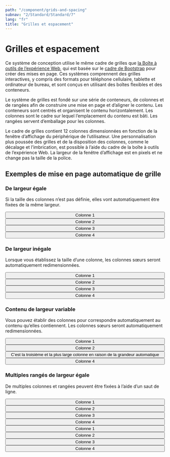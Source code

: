 ```yaml
---
path: "/component/grids-and-spacing"
subnav: "2/Standard/Standard/7"
lang: "fr"
title: "Grilles et espacement"
---
```


<helmet>
<title> Grilles et espacement - Système de conception Aurora </title>
</helmet>

# Grilles et espacement
Ce système de conception utilise le même cadre de grilles que [la Boîte à outils de l’expérience Web](http://wet-boew.github.io/wet-boew-styleguide/v4/design/grids-fr.html), qui est basée sur le [cadre de Bootstrap](https://getbootstrap.com/docs/4.0/layout/grid/#grid-options) pour créer des mises en page. Ces systèmes comprennent des grilles interactives, y compris des formats pour téléphone cellulaire, tablette et ordinateur de bureau, et sont conçus en utilisant des boîtes flexibles et des conteneurs.

Le système de grilles est fondé sur une série de conteneurs, de colonnes et de rangées afin de construire une mise en page et d’aligner le contenu. Les conteneurs sont centrés et organisent le contenu horizontalement. Les colonnes sont le cadre sur lequel l’emplacement du contenu est bâti. Les rangées servent d’emballage pour les colonnes.

Le cadre de grilles contient 12 colonnes dimensionnées en fonction de la fenêtre d’affichage du périphérique de l’utilisateur. Une personnalisation plus poussée des grilles et de la disposition des colonnes, comme le décalage et l’imbrication, est possible à l’aide du cadre de la boîte à outils de l’expérience Web. La largeur de la fenêtre d’affichage est en pixels et ne change pas la taille de la police.

## Exemples de mise en page automatique de grille
### De largeur égale
Si la taille des colonnes n’est pas définie, elles vont automatiquement être fixées de la même largeur.

<container style="width: 100%; margin-bottom: 20px">
    <row>
        <mdcol><button color="secondary" style="width: 100%">Colonne 1</button></mdcol>
        <mdcol><button color="secondary" style="width: 100%">Colonne 2</button></mdcol>
        <mdcol><button color="secondary" style="width: 100%">Colonne 3</button></mdcol>
        <mdcol><button color="secondary" style="width: 100%">Colonne 4</button></mdcol>
    </row>
</container>

<codeblock react='
<Container style="width: 100%">
    <Row>
        <Col><Button color="secondary" style="width: 100%">Colonne 1</Button></Col>
        <Col><Button color="secondary" style="width: 100%">Colonne 2</Button></Col>
        <Col><Button color="secondary" style="width: 100%">Colonne 3</Button></Col>
        <Col><Button color="secondary" style="width: 100%">Colonne 4</Button></Col>
    </Row>
</Container> ' html='
    <div class="container">
        <div class="row">
            <div class="col-sm">
                <button type="button" class="btn btn-secondary btn-block">Colonne 1</button>
            </div>
            <div class="col-sm">
                <button type="button" class="btn btn-secondary btn-block">Colonne 2</button>
            </div>
            <div class="col-sm">
                <button type="button" class="btn btn-secondary btn-block">Colonne 3</button>
            </div>
            <div class="col-sm">
                <button type="button" class="btn btn-secondary btn-block">Colonne 3</button>
            </div>
        </div>
    </div>
'></codeblock>

### De largeur inégale
Lorsque vous établissez la taille d’une colonne, les colonnes sœurs seront automatiquement redimensionnées.

<container style="width: 100%; margin-bottom: 20px">
    <row>
        <mdcol><button color="secondary" style="width: 100%">Colonne 1</button></mdcol>
        <mdcol xs="6"><button outline="true" color="secondary" style="width: 100%">Colonne 2</button></mdcol>
        <mdcol><button color="secondary" style="width: 100%">Colonne 3</button></mdcol>
        <mdcol><button color="secondary" style="width: 100%">Colonne 4</button></mdcol>
    </row>
</container>

<codeblock html='
    <div class="container">
        <div class="row">
            <div class="col-sm">
                <button type="button" class="btn btn-secondary btn-block">Colonne 1</button>
            </div>
            <div class="col-6">
                <button type="button" class="btn btn-outline-secondary btn-block">Colonne 2</button>
            </div>
            <div class="col-sm">
                <button type="button" class="btn btn-secondary btn-block">Colonne 3</button>
            </div>
            <div class="col-sm">
                <button type="button" class="btn btn-secondary btn-block">Colonne 3</button>
            </div>
        </div>
    </div>' react='
<Container style="width: 100%">
    <Row>
        <Col><Button color="secondary" style="width: 100%">Colonne 1</Button></Col>
        <Col xs="6"><Button outline="true" color="secondary" style="width: 100%">Colonne 2</Button></Col>
        <Col><Button color="secondary" style="width: 100%">Colonne 3</Button></Col>
        <Col><Button color="secondary" style="width: 100%">Colonne 4</Button></Col>
    </Row>
</Container> '></codeblock>

### Contenu de largeur variable
Vous pouvez établir des colonnes pour correspondre automatiquement au contenu qu’elles contiennent. Les colonnes sœurs seront automatiquement redimensionnées.

<container style="width: 100%; margin-bottom: 20px">
    <row>
        <mdcol><button outline="true" color="secondary" style="width: 100%">Colonne 1</button></mdcol>
        <mdcol><button outline="true" color="secondary"  style="width: 100%">Colonne 2</button></mdcol>
        <mdcol xs="auto"><button color="secondary" style="width: 100%">C’est la troisième et la plus large colonne en raison de la grandeur automatique</button></mdcol>
        <mdcol><button outline="true" color="secondary" style="width: 100%">Colonne 4</button></mdcol>
    </row>
</container>

<codeblock html='
    <div class="container">
        <div class="row">
            <div class="col-sm">
                <button type="button" class="btn btn-outline-secondary btn-block">Colonne 1</button>
            </div>
            <div class="col-sm">
                <button type="button" class="btn btn-outline-secondary btn-block">Colonne 2</button>
            </div>
            <div class="col-sm">
                <button type="button" class="btn btn-secondary btn-block">C’est la troisième et la plus large colonne en raison de la grandeur automatique</button>
            </div>
            <div class="col-sm">
                <button type="button" class="btn btn-outline-secondary btn-block">Colonne 4</button>
            </div>
        </div>
    </div>' react='
<Container style="width: 100%">
    <Row>
        <Col><Button color="secondary" style="width: 100%">Colonne 1</Button></Col>
        <Col xs="6"><Button outline="true" color="secondary" style="width: 100%">Colonne 2</Button></Col>
        <Col><Button color="secondary" style="width: 100%">Colonne 3</Button></Col>
        <Col><Button color="secondary" style="width: 100%">Colonne 4</Button></Col>
    </Row>
</Container> '></codeblock>

### Multiples rangés de largeur égale
De multiples colonnes et rangées peuvent être fixées à l’aide d’un saut de ligne.

<container style="width: 100%; margin-bottom: 20px">
    <row>
        <mdcol><button color="secondary" style="width: 100%">Colonne 1</button></mdcol>
        <mdcol><button color="secondary" style="width: 100%">Colonne 2</button></mdcol>
        <mdcol><button color="secondary" style="width: 100%">Colonne 3</button></mdcol>
        <mdcol><button color="secondary" style="width: 100%">Colonne 4</button></mdcol>
    </row>
    <row style="margin-top: 10px">
        <mdcol><button color="secondary" style="width: 100%">Colonne 1</button></mdcol>
        <mdcol><button color="secondary" style="width: 100%">Colonne 2</button></mdcol>
        <mdcol><button color="secondary" style="width: 100%">Colonne 3</button></mdcol>
        <mdcol><button color="secondary" style="width: 100%">Colonne 4</button></mdcol>
    </row>
</container>

<codeblock html='
    <div class="container">
        <div class="row">
            <div class="col-sm">
                <button type="button" class="btn btn-secondary btn-block">Colonne 1</button>
            </div>
            <div class="col-sm">
                <button type="button" class="btn btn-secondary btn-block">Colonne 2</button>
            </div>
            <div class="col-sm">
                <button type="button" class="btn btn-secondary btn-block">Colonne 3</button>
            </div>
            <div class="col-sm">
                <button type="button" class="btn btn-secondary btn-block">Colonne 4</button>
            </div>
        </div>
        <div class="row">
            <div class="col-sm">
                <button type="button" class="btn btn-secondary btn-block">Colonne 1</button>
            </div>
            <div class="col-sm">
                <button type="button" class="btn btn-secondary btn-block">Colonne 2</button>
            </div>
            <div class="col-sm">
                <button type="button" class="btn btn-secondary btn-block">Colonne 3</button>
            </div>
            <div class="col-sm">
                <button type="button" class="btn btn-secondary btn-block">Colonne 4</button>
            </div>
        </div>
    </div>
' react='
<Container style="width: 100%">
    <Row>
        <Col><Button color="secondary" style="width: 100%">Colonne 1</Button></Col>
        <Col><Button color="secondary" style="width: 100%">Colonne 2</Button></Col>
        <Col><Button color="secondary" style="width: 100%">Colonne 3</Button></Col>
        <Col><Button color="secondary" style="width: 100%">Colonne 4</Button></Col>
    </Row>
    <Row style="margin-top: 10px">
        <Col><Button color="secondary" style="width: 100%">Colonne 1</Button></Col>
        <Col><Button color="secondary" style="width: 100%">Colonne 2</Button></Col>
        <Col><Button color="secondary" style="width: 100%">Colonne 3</Button></Col>
        <Col><Button color="secondary" style="width: 100%">Colonne 4</Button></Col>
    </Row>
</Container> '></codeblock>
